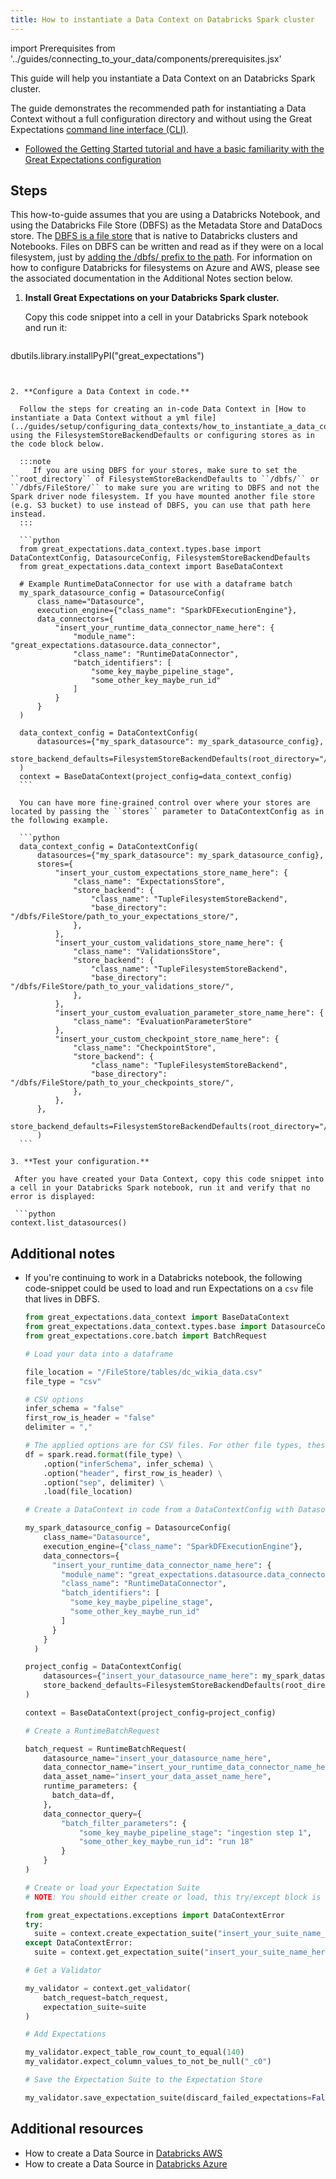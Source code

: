 ```yaml
---
title: How to instantiate a Data Context on Databricks Spark cluster
---
```

import Prerequisites from '../guides/connecting_to_your_data/components/prerequisites.jsx'

This guide will help you instantiate a Data Context on an Databricks Spark cluster.

The guide demonstrates the recommended path for instantiating a Data Context without a full configuration directory and without using the Great Expectations [command line interface (CLI)](../guides/setup/configuring_data_contexts/how_to_configure_a_new_data_context_with_the_cli.md).

<Prerequisites>

- [Followed the Getting Started tutorial and have a basic familiarity with the Great Expectations configuration](../tutorials/getting_started/intro.md)

</Prerequisites>

Steps
-----

This how-to-guide assumes that you are using a Databricks Notebook, and using the Databricks File Store (DBFS) as the Metadata Store and DataDocs store. The [DBFS is a file store](https://docs.databricks.com/data/databricks-file-system.html) that is native to Databricks clusters and Notebooks. Files on DBFS can be written and read as if they were on a local filesystem, just by [adding the /dbfs/ prefix to the path](https://docs.databricks.com/data/databricks-file-system.html#local-file-apis). For information on how to configure Databricks for filesystems on Azure and AWS, please see the associated documentation in the Additional Notes section below.

1. **Install Great Expectations on your Databricks Spark cluster.**

   Copy this code snippet into a cell in your Databricks Spark notebook and run it:

   ```python
  dbutils.library.installPyPI("great_expectations")
  ```


2. **Configure a Data Context in code.**

    Follow the steps for creating an in-code Data Context in [How to instantiate a Data Context without a yml file](../guides/setup/configuring_data_contexts/how_to_instantiate_a_data_context_without_a_yml_file.md) using the FilesystemStoreBackendDefaults or configuring stores as in the code block below.

    :::note
       If you are using DBFS for your stores, make sure to set the ``root_directory`` of FilesystemStoreBackendDefaults to ``/dbfs/`` or ``/dbfs/FileStore/`` to make sure you are writing to DBFS and not the Spark driver node filesystem. If you have mounted another file store (e.g. S3 bucket) to use instead of DBFS, you can use that path here instead.
    :::

    ```python
    from great_expectations.data_context.types.base import DataContextConfig, DatasourceConfig, FilesystemStoreBackendDefaults
    from great_expectations.data_context import BaseDataContext

    # Example RuntimeDataConnector for use with a dataframe batch
    my_spark_datasource_config = DatasourceConfig(
        class_name="Datasource",
        execution_engine={"class_name": "SparkDFExecutionEngine"},
        data_connectors={
            "insert_your_runtime_data_connector_name_here": {
                "module_name": "great_expectations.datasource.data_connector",
                "class_name": "RuntimeDataConnector",
                "batch_identifiers": [
                    "some_key_maybe_pipeline_stage",
                    "some_other_key_maybe_run_id"
                ]
            }
        }
    )

    data_context_config = DataContextConfig(
        datasources={"my_spark_datasource": my_spark_datasource_config},
        store_backend_defaults=FilesystemStoreBackendDefaults(root_directory="/dbfs/FileStore/"),
    )
    context = BaseDataContext(project_config=data_context_config)
    ```

    You can have more fine-grained control over where your stores are located by passing the ``stores`` parameter to DataContextConfig as in the following example.

    ```python
    data_context_config = DataContextConfig(
        datasources={"my_spark_datasource": my_spark_datasource_config},
        stores={
            "insert_your_custom_expectations_store_name_here": {
                "class_name": "ExpectationsStore",
                "store_backend": {
                    "class_name": "TupleFilesystemStoreBackend",
                    "base_directory": "/dbfs/FileStore/path_to_your_expectations_store/",
                },
            },
            "insert_your_custom_validations_store_name_here": {
                "class_name": "ValidationsStore",
                "store_backend": {
                    "class_name": "TupleFilesystemStoreBackend",
                    "base_directory": "/dbfs/FileStore/path_to_your_validations_store/",
                },
            },
            "insert_your_custom_evaluation_parameter_store_name_here": {
                "class_name": "EvaluationParameterStore"
            },
            "insert_your_custom_checkpoint_store_name_here": {
                "class_name": "CheckpointStore",
                "store_backend": {
                    "class_name": "TupleFilesystemStoreBackend",
                    "base_directory": "/dbfs/FileStore/path_to_your_checkpoints_store/",
                },
            },
        },
        store_backend_defaults=FilesystemStoreBackendDefaults(root_directory="/dbfs/FileStore/"),
        )
    ```

3. **Test your configuration.**

   After you have created your Data Context, copy this code snippet into a cell in your Databricks Spark notebook, run it and verify that no error is displayed:

   ```python
  context.list_datasources()
  ```


Additional notes
----------------

- If you're continuing to work in a Databricks notebook, the following code-snippet could be used to load and run Expectations on a ``csv`` file that lives in DBFS.

    ```python
    from great_expectations.data_context import BaseDataContext
    from great_expectations.data_context.types.base import DatasourceConfig
    from great_expectations.core.batch import BatchRequest

    # Load your data into a dataframe

    file_location = "/FileStore/tables/dc_wikia_data.csv"
    file_type = "csv"

    # CSV options
    infer_schema = "false"
    first_row_is_header = "false"
    delimiter = ","

    # The applied options are for CSV files. For other file types, these will be ignored.
    df = spark.read.format(file_type) \
        .option("inferSchema", infer_schema) \
        .option("header", first_row_is_header) \
        .option("sep", delimiter) \
        .load(file_location)

    # Create a DataContext in code from a DataContextConfig with DatasourceConfig

    my_spark_datasource_config = DatasourceConfig(
        class_name="Datasource",
        execution_engine={"class_name": "SparkDFExecutionEngine"},
        data_connectors={
          "insert_your_runtime_data_connector_name_here": {
            "module_name": "great_expectations.datasource.data_connector",
            "class_name": "RuntimeDataConnector",
            "batch_identifiers": [
              "some_key_maybe_pipeline_stage",
              "some_other_key_maybe_run_id"
            ]
          }
        }
      )

    project_config = DataContextConfig(
        datasources={"insert_your_datasource_name_here": my_spark_datasource_config},
        store_backend_defaults=FilesystemStoreBackendDefaults(root_directory="/dbfs/FileStore/")
    )

    context = BaseDataContext(project_config=project_config)

    # Create a RuntimeBatchRequest

    batch_request = RuntimeBatchRequest(
        datasource_name="insert_your_datasource_name_here",
        data_connector_name="insert_your_runtime_data_connector_name_here",
        data_asset_name="insert_your_data_asset_name_here",
        runtime_parameters: {
          batch_data=df,
        },
        data_connector_query={
            "batch_filter_parameters": {
                "some_key_maybe_pipeline_stage": "ingestion step 1",
                "some_other_key_maybe_run_id": "run 18"
            }
        }
    )

    # Create or load your Expectation Suite
    # NOTE: You should either create or load, this try/except block is for convenience

    from great_expectations.exceptions import DataContextError
    try:
      suite = context.create_expectation_suite("insert_your_suite_name_here")
    except DataContextError:
      suite = context.get_expectation_suite("insert_your_suite_name_here")

    # Get a Validator

    my_validator = context.get_validator(
        batch_request=batch_request,
        expectation_suite=suite
    )

    # Add Expectations

    my_validator.expect_table_row_count_to_equal(140)
    my_validator.expect_column_values_to_not_be_null("_c0")

    # Save the Expectation Suite to the Expectation Store

    my_validator.save_expectation_suite(discard_failed_expectations=False)
    ```


Additional resources
--------------------
- How to create a Data Source in [Databricks AWS](../intro.md) 
- How to create a Data Source in [Databricks Azure](../intro.md)

